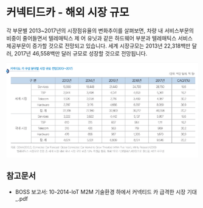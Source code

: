 # 커넥티드카 - 해외 시장 규모

각 부문별 2013~2017년의 시장점유율의 변화추이를 살펴보면, 차량 내 서비스부문의 비중이 줄어들면서 텔레매틱스 제
어 유닛과 같은 하드웨어 부분과 텔레매틱스 서비스 제공부문이 증가할 것으로 전망되고 있습니다. 세계 시장규모는 2013년 22,318백만 달러, 2017년 46,558백만 달러 규모로 성장할 것으로 전망됩니다.


![커넥티드카_구성분야별_시장규모전망](./images/커넥티드카_Q12_1_1.PNG)


## 참고문서
- BOSS 보고서: 10-2014-IoT M2M 기술환경 하에서 커넥티드 카 급격한 시장 기대_.pdf
